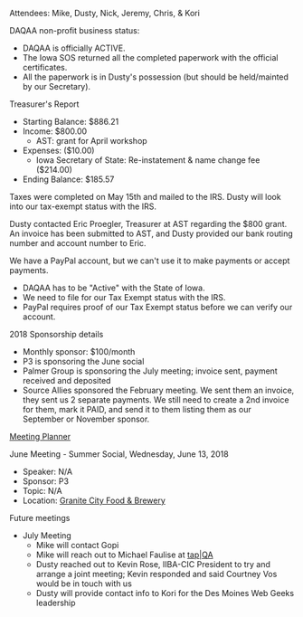 Attendees: Mike, Dusty, Nick, Jeremy, Chris, & Kori

DAQAA non-profit business status: 
  - DAQAA is officially ACTIVE.
  - The Iowa SOS returned all the completed paperwork with the official certificates.
  - All the paperwork is in Dusty's possession (but should be held/mainted by our Secretary).

Treasurer's Report
- Starting Balance: $886.21
- Income: $800.00
  - AST: grant for April workshop
- Expenses: ($10.00)
  - Iowa Secretary of State: Re-instatement & name change fee ($214.00)
- Ending Balance: $185.57
  
Taxes were completed on May 15th and mailed to the IRS.
Dusty will look into our tax-exempt status with the IRS.

Dusty contacted Eric Proegler, Treasurer at AST regarding the $800 grant. An invoice has been submitted to AST, and Dusty provided our bank routing number and account number to Eric.

We have a PayPal account, but we can't use it to make payments or accept payments.
- DAQAA has to be "Active" with the State of Iowa.
- We need to file for our Tax Exempt status with the IRS.
- PayPal requires proof of our Tax Exempt status before we can verify our account.

2018 Sponsorship details
- Monthly sponsor: $100/month
- P3 is sponsoring the June social
- Palmer Group is sponsoring the July meeting; invoice sent, payment received and deposited
- Source Allies sponsored the February meeting. We sent them an invoice, they sent us 2 separate payments. We still need to create a 2nd invoice for them, mark it PAID, and send it to them listing them as our September or November sponsor.

[Meeting Planner](https://docs.google.com/spreadsheets/d/1qY6O5bR5MWBwRZ-iIOG0dUWdoj8bld_chOMgfkDfrik/edit?usp=sharing)

June Meeting - Summer Social, Wednesday, June 13, 2018
- Speaker: N/A
- Sponsor: P3
- Topic: N/A
- Location: [Granite City Food & Brewery](https://www.gcfb.com/)
  
Future meetings
- July Meeting
  - Mike will contact Gopi
  - Mike will reach out to Michael Faulise at [tap|QA](http://www.tapqa.com/)
  - Dusty reached out to Kevin Rose, IIBA-CIC President to try and arrange a joint meeting; Kevin responded and said Courtney Vos would be in touch with us
  - Dusty will provide contact info to Kori for the Des Moines Web Geeks leadership
